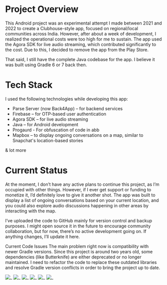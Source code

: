 # Project Overview

This Android project was an experimental attempt I made between 2021 and 2022 to create a Clubhouse-style app, focused on regional/local communities across India. However, after about a week of development, I realized the operational costs were too high for me to sustain. The app used the Agora SDK for live audio streaming, which contributed significantly to the cost. Due to this, I decided to remove the app from the Play Store.

That said, I still have the complete Java codebase for the app. I believe it was built using Gradle 6 or 7 back then.

# Tech Stack

I used the following technologies while developing this app:

- Parse Server (now Back4App) – for backend services
- Firebase – for OTP-based user authentication
- Agora SDK – for live audio streaming
- Java – for Android development
- Progaurd - For obfuscation of code in abb
- Mapbox – to display ongoing conversations on a map, similar to Snapchat's location-based stories

& lot more


# Current Status

At the moment, I don’t have any active plans to continue this project, as I’m occupied with other things. However, if I ever get support or funding to monetize it, I’d definitely love to give it another shot. The app was built to display a list of ongoing conversations based on your current location, and you could also explore audio discussions happening in other areas by interacting with the map.

I’ve uploaded the code to GitHub mainly for version control and backup purposes. I might open source it in the future to encourage community collaboration, but for now, there’s no active development going on. If anything changes, I’ll update it here.

Current Code Issues
The main problem right now is compatibility with newer Gradle versions. Since this project is around two years old, some dependencies (like Butterknife) are either deprecated or no longer maintained. I need to refactor the code to replace these outdated libraries and resolve Gradle version conflicts in order to bring the project up to date.




![_](https://www.pranavvishnoi.com/assets/SCR1-1-6jw-Bm-R.png)
![_](https://www.pranavvishnoi.com/assets/SCR1-2-Bif3L7SX.png)
![_](https://www.pranavvishnoi.com/assets/SCR1-3-SZt-rZa9.png)
![_](https://www.pranavvishnoi.com/assets/SCR1-4-BCwxCx7G.png)
![_](https://www.pranavvishnoi.com/assets/SCR1-5-CqtlnycZ.png)
![_](https://www.pranavvishnoi.com/assets/SCR1-DAM-IoVm.png)
